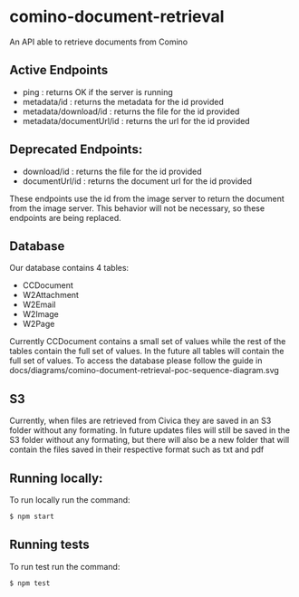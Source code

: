 # comino-document-retrieval
An API able to retrieve documents from Comino

## Active Endpoints

- ping : returns OK if the server is running
- metadata/id : returns the metadata for the id provided
- metadata/download/id : returns the file for the id provided
- metadata/documentUrl/id : returns the url for the id provided

## Deprecated Endpoints:
- download/id : returns the file for the id provided
- documentUrl/id : returns the document url for the id provided

These endpoints use the id from the image server to return the document from the image server.
This behavior will not be necessary, so these endpoints are being replaced.

## Database
Our database contains 4 tables:
 - CCDocument
 - W2Attachment
 - W2Email
 - W2Image
 - W2Page

Currently CCDocument contains a small set of values while the rest of the tables contain the full set of values. 
In the future all tables will contain the full set of values.
To access the database please follow the guide in docs/diagrams/comino-document-retrieval-poc-sequence-diagram.svg

## S3
Currently, when files are retrieved from Civica they are saved in an S3 folder without any formating.
In future updates files will still be saved in the S3 folder without any formating, 
but there will also be a new folder that will contain the files saved in their respective format 
such as txt and pdf

## Running locally:
To run locally run the command:
```sh
$ npm start
```

## Running tests
To run test run the command:
```sh
$ npm test
```